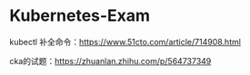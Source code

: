 # Kubernetes-Exam

kubectl 补全命令：https://www.51cto.com/article/714908.html

cka的试题：https://zhuanlan.zhihu.com/p/564737349













